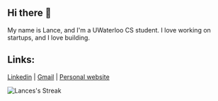 ## Hi there 👋

My name is Lance, and I'm a UWaterloo CS student. I love working on startups, and I love building.

## Links:
<a href="https://www.linkedin.com/in/lance-yan/" target="_blank" rel="noopener noreferrer">Linkedin</a> |
<a href="mailto:lance.yan.business@gmail.com">Gmail</a> |
<a href="https://www.lanceyan.tech" target="_blank" rel="noopener noreferrer">Personal website</a>

![Lances's Streak](https://github-readme-streak-stats.herokuapp.com/?user=lance116&theme=dark&hide_border=false)

<!--
**lance116/lance116** is a ✨ _special_ ✨ repository because its `README.md` (this file) appears on your GitHub profile.

Here are some ideas to get you started:

- 🔭 I’m currently working on ...
- 🌱 I’m currently learning ...
- 👯 I’m looking to collaborate on ...
- 🤔 I’m looking for help with ...
- 💬 Ask me about ...
- 📫 How to reach me: ...
- 😄 Pronouns: ...
- ⚡ Fun fact: ...
-->
